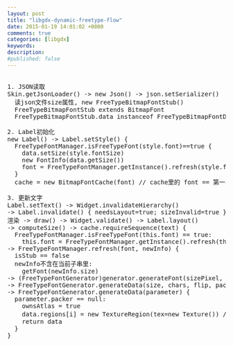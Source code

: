 ```yaml
---
layout: post
title: "libgdx-dynamic-freetype-flow"
date: 2015-01-19 14:01:02 +0800
comments: true
categories: [libgdx]
keywords: 
description: 
#published: false
---
```


<pre>

1. JSON读取
Skin.getJsonLoader() -> new Json() -> json.setSerializer()
  读json文件size属性, new FreeTypeBitmapFontStub()
  FreeTypeBitmapFontStub extends BitmapFont
  FreeTypeBitmapFontStub.data instanceof FreeTypeBitmapFontData

2. Label初始化
new Label() -> Label.setStyle() {
  FreeTypeFontManager.isFreeTypeFont(style.font)==true {
    data.setSize(style.fontSize)
    new FontInfo(data.getSize())
    font = FreeTypeFontManager.getInstance().refresh(style.font==stub, newInfo)
  }
  cache = new BitmapFontCache(font) // cache里的 font == 第一次refresh出来的

3. 更新文字
Label.setText() -> Widget.invalidateHierarchy()
-> Label.invalidate() { needsLayout=true; sizeInvalid=true }
渲染 -> draw() -> Widget.validate() -> Label.layout()
-> computeSize() -> cache.requireSequence(text) {
  FreeTypeFontManager.isFreeTypeFont(this.font) == true:
    this.font = FreeTypeFontManager.getInstance().refresh(this.font, curFontInfo) }
-> FreeTypeFontManager.refresh(font, newInfo) {
  isStub == false
  newInfo不含在当前子串里:
    getFont(newInfo.size)
-> (FreeTypeFontGenerator)generator.generateFont(sizePixel, sequence, flip==false)
-> FreeTypeFontGenerator.generateData(size, chars, flip, packer==null)
-> FreeTypeFontGenerator.generateData(parameter) {
  parameter.packer == null:
    ownsAtlas = true
    data.regions[i] = new TextureRegion(tex=new Texture()) // new出来的texture
    return data
  }
}

</pre>
